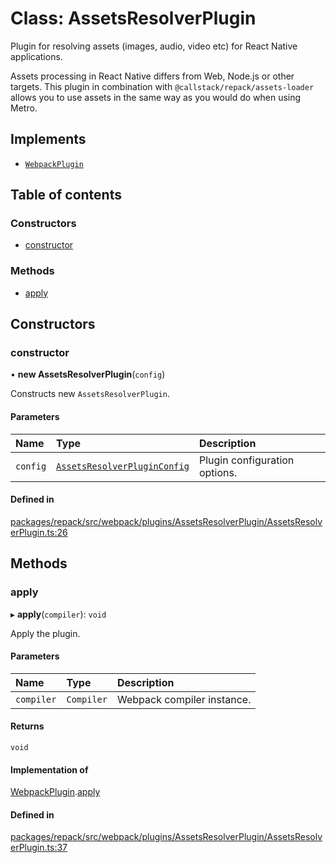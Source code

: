 # Class: AssetsResolverPlugin

Plugin for resolving assets (images, audio, video etc) for React Native applications.

Assets processing in React Native differs from Web, Node.js or other targets.
This plugin in combination with `@callstack/repack/assets-loader` allows
you to use assets in the same way as you would do when using Metro.

## Implements

- [`WebpackPlugin`](../interfaces/WebpackPlugin.md)

## Table of contents

### Constructors

- [constructor](AssetsResolverPlugin.md#constructor)

### Methods

- [apply](AssetsResolverPlugin.md#apply)

## Constructors

### constructor

• **new AssetsResolverPlugin**(`config`)

Constructs new `AssetsResolverPlugin`.

#### Parameters

| Name | Type | Description |
| :------ | :------ | :------ |
| `config` | [`AssetsResolverPluginConfig`](../interfaces/AssetsResolverPluginConfig.md) | Plugin configuration options. |

#### Defined in

[packages/repack/src/webpack/plugins/AssetsResolverPlugin/AssetsResolverPlugin.ts:26](https://github.com/callstack/repack/blob/a78f6b9/packages/repack/src/webpack/plugins/AssetsResolverPlugin/AssetsResolverPlugin.ts#L26)

## Methods

### apply

▸ **apply**(`compiler`): `void`

Apply the plugin.

#### Parameters

| Name | Type | Description |
| :------ | :------ | :------ |
| `compiler` | `Compiler` | Webpack compiler instance. |

#### Returns

`void`

#### Implementation of

[WebpackPlugin](../interfaces/WebpackPlugin.md).[apply](../interfaces/WebpackPlugin.md#apply)

#### Defined in

[packages/repack/src/webpack/plugins/AssetsResolverPlugin/AssetsResolverPlugin.ts:37](https://github.com/callstack/repack/blob/a78f6b9/packages/repack/src/webpack/plugins/AssetsResolverPlugin/AssetsResolverPlugin.ts#L37)
